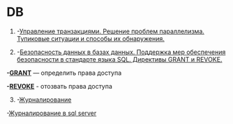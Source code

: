 # DB

1. -[Управление транзакциями. Решение проблем параллелизма. Тупиковые ситуации и способы их обнаружения.](https://postgrespro.ru/docs/postgresql/11/plpgsql-transactions)


2. -[Безопасность данных в базах данных. Поддержка мер обеспечения безопасности в стандарте языка SQL. Директивы GRANT и REVOKE.]()

**-[GRANT](https://postgrespro.ru/docs/postgresql/9.6/sql-grant)** — определить права доступа

**-[REVOKE](https://postgrespro.ru/docs/postgresql/9.6/sql-revoke)** - отозвать права доступа

 3. -[Журналирование](https://postgrespro.ru/docs/postgrespro/9.5/wal-intro)
 
 -[Журналирование в sql server](https://github.com/Panda-Lewandowski/DataBase/wiki/38.-Журналирование-в-SQL-Server)
